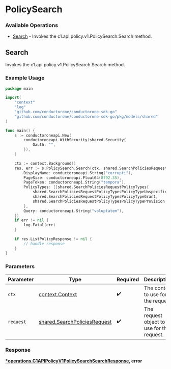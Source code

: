 # PolicySearch

### Available Operations

* [Search](#search) - Invokes the c1.api.policy.v1.PolicySearch.Search method.

## Search

Invokes the c1.api.policy.v1.PolicySearch.Search method.

### Example Usage

```go
package main

import(
	"context"
	"log"
	"github.com/conductorone/conductorone-sdk-go"
	"github.com/conductorone/conductorone-sdk-go/pkg/models/shared"
)

func main() {
    s := conductoroneapi.New(
        conductoroneapi.WithSecurity(shared.Security{
            Oauth: "",
        }),
    )

    ctx := context.Background()
    res, err := s.PolicySearch.Search(ctx, shared.SearchPoliciesRequest{
        DisplayName: conductoroneapi.String("corrupti"),
        PageSize: conductoroneapi.Float64(8792.35),
        PageToken: conductoroneapi.String("tempora"),
        PolicyTypes: []shared.SearchPoliciesRequestPolicyTypes{
            shared.SearchPoliciesRequestPolicyTypesPolicyTypeUnspecified,
            shared.SearchPoliciesRequestPolicyTypesPolicyTypeGrant,
            shared.SearchPoliciesRequestPolicyTypesPolicyTypeProvision,
        },
        Query: conductoroneapi.String("voluptatem"),
    })
    if err != nil {
        log.Fatal(err)
    }

    if res.ListPolicyResponse != nil {
        // handle response
    }
}
```

### Parameters

| Parameter                                                                    | Type                                                                         | Required                                                                     | Description                                                                  |
| ---------------------------------------------------------------------------- | ---------------------------------------------------------------------------- | ---------------------------------------------------------------------------- | ---------------------------------------------------------------------------- |
| `ctx`                                                                        | [context.Context](https://pkg.go.dev/context#Context)                        | :heavy_check_mark:                                                           | The context to use for the request.                                          |
| `request`                                                                    | [shared.SearchPoliciesRequest](../../models/shared/searchpoliciesrequest.md) | :heavy_check_mark:                                                           | The request object to use for the request.                                   |


### Response

**[*operations.C1APIPolicyV1PolicySearchSearchResponse](../../models/operations/c1apipolicyv1policysearchsearchresponse.md), error**

